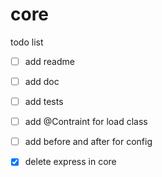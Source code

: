 # core


todo list
- [ ] add readme
- [ ] add doc
- [ ] add tests
- [ ] add @Contraint for load class
- [ ] add before and after for config


- [x] delete express in core